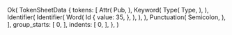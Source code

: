 Ok(
    TokenSheetData {
        tokens: [
            Attr(
                Pub,
            ),
            Keyword(
                Type(
                    Type,
                ),
            ),
            Identifier(
                Identifier(
                    Word(
                        Id {
                            value: 35,
                        },
                    ),
                ),
            ),
            Punctuation(
                Semicolon,
            ),
        ],
        group_starts: [
            0,
        ],
        indents: [
            0,
        ],
    },
)